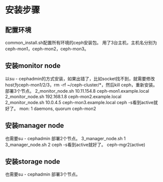 # 安装步骤
## 配置环境
common_install.sh配置所有环境的ceph安装包。
用了3台主机，主机名分别为ceph-mon1，ceph-mon2，ceph-mon3。
## 安装monitor node
以su - cephadmin的方式安装，如果出错了，比如socket找不到，就需要修改host为ceph-mon1/2/3，rm -rf ~/ceph-cluster/*，然后kill ceph，重新安装。
部署3个节点。
2_monitor_node.sh 10.11.154.8 ceph-mon1.example.local
2_monitor_node.sh 192.168.1.8 ceph-mon2.example.local
2_monitor_node.sh 10.0.4.5 ceph-mon3.example.local
ceph -s看到active就好了。
mon: 1 daemons, quorum ceph-mon2
## 安装manager node
也需要su - cephadmin
部署2个节点。
3_manager_node.sh 1
3_manager_node.sh 2
ceph -s看到active就好了。
ceph-mgr2(active)
## 安装storage node
也需要su - cephadmin
部署3个节点。

